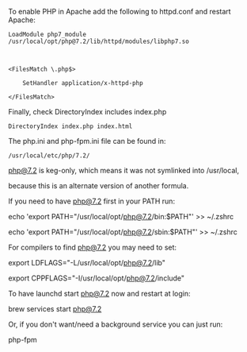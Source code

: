 To enable PHP in Apache add the following to httpd.conf and restart Apache:

    LoadModule php7_module /usr/local/opt/php@7.2/lib/httpd/modules/libphp7.so



    <FilesMatch \.php$>

        SetHandler application/x-httpd-php

    </FilesMatch>



Finally, check DirectoryIndex includes index.php

    DirectoryIndex index.php index.html



The php.ini and php-fpm.ini file can be found in:

    /usr/local/etc/php/7.2/



php@7.2 is keg-only, which means it was not symlinked into /usr/local,

because this is an alternate version of another formula.



If you need to have php@7.2 first in your PATH run:

  echo 'export PATH="/usr/local/opt/php@7.2/bin:$PATH"' >> ~/.zshrc

  echo 'export PATH="/usr/local/opt/php@7.2/sbin:$PATH"' >> ~/.zshrc



For compilers to find php@7.2 you may need to set:

  export LDFLAGS="-L/usr/local/opt/php@7.2/lib"

  export CPPFLAGS="-I/usr/local/opt/php@7.2/include"





To have launchd start php@7.2 now and restart at login:

  brew services start php@7.2

Or, if you don't want/need a background service you can just run:

  php-fpm

